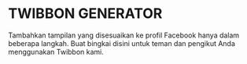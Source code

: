 # TWIBBON GENERATOR

Tambahkan tampilan yang disesuaikan ke profil Facebook hanya dalam beberapa langkah. Buat bingkai disini untuk teman dan pengikut Anda menggunakan Twibbon kami.
